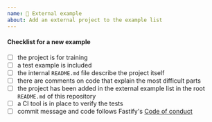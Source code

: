 ```yaml
---
name: 🎈 External example
about: Add an external project to the example list
---
```

<!--
Thank you for your pull request. Please provide a description above and review
the requirements below.
The Fastify team will check these requirements in order to review your PR.

Contributors guide: https://github.com/fastify/example#contributions
-->

#### Checklist for a new example

- [ ] the project is for training
- [ ] a test example is included
- [ ] the internal `README.md` file describe the project itself
- [ ] there are comments on code that explain the most difficult parts
- [ ] the project has been added in the external example list in the root `README.md` of this repository
- [ ] a CI tool is in place to verify the tests
- [ ] commit message and code follows Fastify's [Code of conduct](https://github.com/fastify/fastify/blob/master/CODE_OF_CONDUCT.md)
